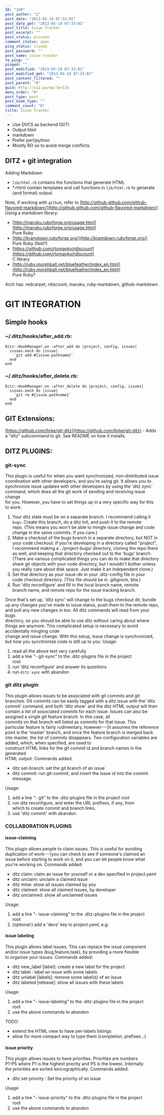 ```yaml
---
ID: "160"
post_author: "2"
post_date: "2013-05-19 07:33:01"
post_date_gmt: "2013-05-19 07:33:01"
post_title: Issue Tracker
post_excerpt: ""
post_status: private
comment_status: open
ping_status: closed
post_password: ""
post_name: issue-tracker
to_ping: ""
pinged: ""
post_modified: "2013-05-19 07:33:01"
post_modified_gmt: "2013-05-19 07:33:01"
post_content_filtered: ""
post_parent: "0"
guid: http://s12.pw/wp/?p=119
menu_order: "0"
post_type: post
post_mime_type: ""
comment_count: "0"
title: Issue Tracker
---
```


*   Use DVCS as backend (GIT)
*   Output html
*   markdown
*   Prefer perl/python
*   Mostly RO so to avoid merge conflicts.

## DITZ + git integration

Adding Markdown

*   `lib/html.rb` contains the functions that generate HTML
*   *.rhtml contain templates and call functions in `lib/html.rb` to generate (and format) output.

Note, if working with `github`, refer to [http://github.github.com/github-flavored-markdown/](http://github.github.com/github-flavored-markdown/) Using a markdown library:

*   [http://maruku.rubyforge.org/usage.html](http://maruku.rubyforge.org/usage.html)  
    Pure Ruby
*   [http://kramdown.rubyforge.org/](http://kramdown.rubyforge.org/)  
    Pure Ruby (fast?)
*   [https://github.com/rtomayko/rdiscount](https://github.com/rtomayko/rdiscount)  
    C library
*   [http://ruby.morphball.net/bluefeather/index_en.html](http://ruby.morphball.net/bluefeather/index_en.html)  
    Pure Ruby?

Arch has: redcarpet, rdiscount, maruku, ruby-markdown, github-markdown

# GIT INTEGRATION

## Simple hooks

### ~/.ditz/hooks/after_add.rb:

```
Ditz::HookManager.on :after_add do |project, config, issues|
  issues.each do |issue|
    `git add #{issue.pathname}`
  end
end

```

### ~/.ditz/hooks/after_delete.rb:

```
Ditz::HookManager.on :after_delete do |project, config, issues|
  issues.each do |issue|
    `git rm #{issue.pathname}`
  end
end

```

## GIT Extensions:

[https://github.com/ihrke/git-ditz](https://github.com/ihrke/git-ditz) \-
Adds a "ditz" subcommand to git. See README on how it installs.

## DITZ PLUGINS:

### git-sync

This plugin is useful for when you want synchronized, non-distributed issue  
coordination with other developers, and you're using git. It allows you to  
synchronize issue updates with other developers by using the 'ditz sync`  
command, which does all the git work of sending and receiving issue change  
for you. However, you have to set things up in a very specific way for this  
to work:

1.  Your ditz state must be on a separate branch. I recommend calling it  
    `bugs`. Create this branch, do a ditz init, and push it to the remote  
    repo. (This means you won't be able to mingle issue change and code  
    change in the same commits. If you care.)
2.  Make a checkout of the bugs branch in a separate directory, but NOT in  
    your code checkout. If you're developing in a directory called "project",  
    I recommend making a ../project-bugs/ directory, cloning the repo there  
    as well, and keeping that directory checked out to the 'bugs' branch.  
    (There are various complicated things you can do to make that directory  
    share git objects with your code directory, but I wouldn't bother unless  
    you really care about disk space. Just make it an independent clone.)
3.  Set that directory as your issue-dir in your .ditz-config file in your  
    code checkout directory. (This file should be in .gitignore, btw.)
4.  Run 'ditz reconfigure' and fill in the local branch name, remote  
    branch name, and remote repo for the issue tracking branch.

Once that's set up, 'ditz sync' will change to the bugs checkout dir, bundle  
up any changes you've made to issue status, push them to the remote repo,  
and pull any new changes in too. All ditz commands will read from your bugs  
directory, so you should be able to use ditz without caring about where  
things are anymore. This complicated setup is necessary to avoid accidentally mingling code  
change and issue change. With this setup, issue change is synchronized,  
but how you synchronize code is still up to you. Usage:

1.  read all the above text very carefully
2.  add a line "- git-sync" to the .ditz-plugins file in the project  
    root
3.  run 'ditz reconfigure' and answer its questions
4.  run `ditz sync` with abandon

### git ditz plugin

This plugin allows issues to be associated with git commits and git  
branches. Git commits can be easily tagged with a ditz issue with the 'ditz  
commit' command, and both 'ditz show' and the ditz HTML output will then  
contain a list of associated commits for each issue. Issues can also be
assigned a single git feature branch. In this case, all  
commits on that branch will listed as commits for that issue. This  
particular feature is fairly rudimentary, however---|it assumes the reference  
point is the 'master' branch, and once the feature branch is merged back  
into master, the list of commits disappears. Two configuration variables are
added, which, when specified, are used to  
construct HTML links for the git commit id and branch names in the generated  
HTML output. Commands added:

*   ditz set-branch: set the git branch of an issue
*   ditz commit: run git-commit, and insert the issue id into the commit  
    message.

Usage:

1.  add a line "- git" to the .ditz-plugins file in the project root
2.  run ditz reconfigure, and enter the URL prefixes, if any, from  
    which to create commit and branch links.
3.  use 'ditz commit' with abandon.

### COLLABORATION PLUGINS

#### issue-claiming

This plugin allows people to claim issues. This is useful for avoiding  
duplication of work---|you can check to see if someone's claimed an  
issue before starting to work on it, and you can let people know what  
you're working on. Commands added:

*   ditz claim: claim an issue for yourself or a dev specified in project.yaml
*   ditz unclaim: unclaim a claimed issue
*   ditz mine: show all issues claimed by you
*   ditz claimed: show all claimed issues, by developer
*   ditz unclaimed: show all unclaimed issues

Usage:

1.  add a line "- issue-claiming" to the .ditz-plugins file in the project  
    root
2.  (optional:) add a 'devs' key to project.yaml, e.g:

#### issue labeling

This plugin allows label issues. This can replace the issue component  
and/or issue types (bug,feature,task), by providing a more flexible  
to organize your issues. Commands added:

*   ditz new_label \[label\]: create a new label for the project
*   ditz label : label an issue with some labels
*   ditz unlabel \[labels\]: remove some label(s) of an issue
*   ditz labeled \[release\]: show all issues with these labels

Usage:

1.  add a line "- issue-labeling" to the .ditz-plugins file in the project  
    root
2.  use the above commands to abandon

TODO:

*   extend the HTML view to have per-labels listings
*   allow for more compact way to type them (completion, prefixes...)

#### issue priority

This plugin allows issues to have priorities. Priorities are numbers  
P1-P5 where P1 is the highest priority and P5 is the lowest. Internally  
the priorities are sorted lexicographically. Commands added:

*   ditz set-priority : Set the priority of an issue

Usage:

1.  add a line "- issue-priority" to the .ditz-plugins file in the project  
    root
2.  use the above commands to abandon
